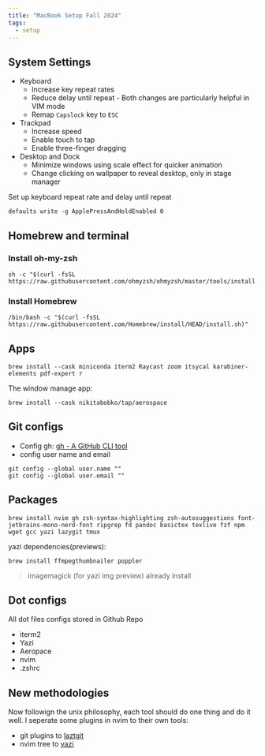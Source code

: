 ```yaml
---
title: "MacBook Setup Fall 2024" 
tags:
  - setup
---
```


## System Settings

- Keyboard
    - Increase key repeat rates
    - Reduce delay until repeat - Both changes are particularly helpful in VIM mode
    - Remap `Capslock` key to `ESC`
- Trackpad
    - Increase speed
    - Enable touch to tap
    - Enable three-finger dragging
- Desktop and Dock
    - Minimize windows using scale effect for quicker animation
    - Change clicking on wallpaper to reveal desktop, only in stage manager

Set up keyboard repeat rate and delay until repeat

```shell
defaults write -g ApplePressAndHoldEnabled 0
```

## Homebrew and terminal

### Install oh-my-zsh

```shell
sh -c "$(curl -fsSL https://raw.githubusercontent.com/ohmyzsh/ohmyzsh/master/tools/install.sh)"
```

### Install Homebrew

```shell
/bin/bash -c "$(curl -fsSL https://raw.githubusercontent.com/Homebrew/install/HEAD/install.sh)"
```

## Apps

```shell
brew install --cask miniconda iterm2 Raycast zoom itsycal karabiner-elements pdf-expert r
```

The window manage app:

```shell
brew install --cask nikitabobko/tap/aerospace
```
## Git configs

- Config gh: [gh - A GitHub CLI tool](../gh-github-cli-tool)
- config user name and email

```shell
git config --global user.name ""
git config --global user.email ""
```

## Packages

```shell
brew install nvim gh zsh-syntax-highlighting zsh-autosuggestions font-jetbrains-mono-nerd-font ripgrep fd pandoc basictex texlive fzf npm wget gcc yazi lazygit tmux
```

yazi dependencies(previews):

```shell
brew install ffmpegthumbnailer poppler 
```

> imagemagick (for yazi img preview) already install

## Dot configs

All dot files configs stored in Github Repo

- iterm2
- Yazi
- Aeropace
- nvim
- .zshrc

## New methodologies

Now followign the unix philosophy, each tool should do one thing and do it well. I seperate some plugins in nvim to their own tools:

- git plugins to [laztgit](../lazy-git)
- nvim tree to [yazi](yazi-terminal-file-explorer)

